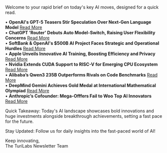 Welcome to your rapid brief on today's key AI moves, designed for a quick read.

• **OpenAI's GPT-5 Teasers Stir Speculation Over Next-Gen Language Model** [Read More](https://www.bgr.com/1918358/chatgpt-gpt-5-rumors-leaks-teasers/)  
• **ChatGPT 'Router' Debuts Auto Model-Switch, Raising User Flexibility Concerns** [Read More](https://venturebeat.com/ai/a-chatgpt-router-that-automatically-selects-the-right-openai-model-for-your-job-appears-imminent/)  
• **SoftBank & OpenAI's $500B AI Project Faces Strategic and Operational Hurdles** [Read More](https://www.wsj.com/tech/ai/softbank-openai-a3dc57b4)  
• **Apple Unveils Innovative AI Training, Boosting Efficiency and Privacy** [Read More](https://9to5mac.com/2025/07/21/apple-details-how-it-trained-its-new-ai-models-4-interesting-highlights/)  
• **Nvidia Extends CUDA Support to RISC-V for Emerging CPU Ecosystem** [Read More](https://www.theregister.com/2025/07/21/nvidia_cuda_riscv/)  
• **Alibaba’s Qwen3 235B Outperforms Rivals on Code Benchmarks** [Read More](https://huggingface.co/Qwen/Qwen3-235B-A22B-Instruct-2507-FP8)  
• **DeepMind Gemini Achieves Gold Medal at International Mathematical Olympiad** [Read More](https://deepmind.google/discover/blog/advanced-version-of-gemini-with-deep-think-officially-achieves-gold-medal-standard-at-the-international-mathematical-olympiad/)  
• **Anthropic’s Cofounder: Mega-Offfers Fail to Woo Top AI Innovators** [Read More](https://www.businessinsider.com/anthropic-meta-offer-ai-talent-war-poaching-startups-2025-7)

Quick Takeaway: Today's AI landscape showcases bold innovations and huge investments alongside breakthrough achievements, setting a fast pace for the future.

Stay Updated: Follow us for daily insights into the fast-paced world of AI!

Keep innovating,  
The TuriLabs Newsletter Team